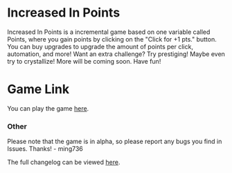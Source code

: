 # Increased In Points
Increased In Points is a incremental game based on one variable called Points, where you gain points by clicking on the "Click for +1 pts." button. You can buy upgrades to upgrade the amount of points per click, automation, and more! Want an extra challenge? Try prestiging! Maybe even try to crystallize! More will be coming soon. Have fun!
# Game Link
You can play the game [here](https://gamerrodri.github.io/increased-in-points).


### Other
Please note that the game is in alpha, so please report any bugs you find in Issues. Thanks! \- ming736

The full changelog can be viewed [here](https://github.com/GamerRodri/increased-in-points/compare/Alpha-release...main).


